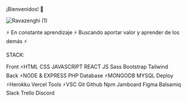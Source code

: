 ¡Bienvenidos! 👋

![Ravazenghi (1)](https://user-images.githubusercontent.com/67771188/104816920-f93f9180-57fc-11eb-8e7e-2d96000c04b8.gif)


 ⚡ En constante aprendizaje
 ⚡ Buscando aportar valor y aprender de los demás ⚡

STACK:

Front
⚡HTML  CSS  JAVASCRIPT  REACT JS   Sass  Bootstrap  Tailwind   
Back
⚡NODE & EXPRESS  PHP
Database
⚡MONGODB  MYSQL
Deploy
⚡Herokku  Vercel
Tools
⚡VSC  Git Github  Npm  Jamboard  Figma  Balsamiq  Slack  Trello  Discord
